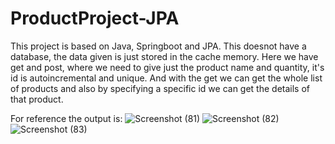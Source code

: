 # ProductProject-JPA

This project is based on Java, Springboot and JPA. 
This doesnot have a database, the data given is just stored in the cache memory.
Here we have get and post, where we need to give just the product name and quantity, it's id is autoincremental and unique.
And with the get we can get the whole list of products and also by specifying a specific id we can get the details of that product.

For reference the output is:
![Screenshot (81)](https://user-images.githubusercontent.com/117889223/204077530-ce3eee71-60b9-48c8-8df0-b622ce81f74c.png)
![Screenshot (82)](https://user-images.githubusercontent.com/117889223/204077533-c088e774-46ba-49fb-b6c7-094436a90b5d.png)
![Screenshot (83)](https://user-images.githubusercontent.com/117889223/204077536-19bf399e-d83f-4c78-b5c5-2b2c92754327.png)
